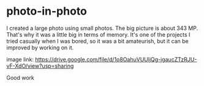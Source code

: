 # photo-in-photo
I created a large photo using small photos. The big picture is about 343 MP. That's why it was a little big in terms of memory. It's one of the projects I tried casually when I was bored, so it was a bit amateurish, but it can be improved by working on it.

image link: https://drive.google.com/file/d/1o8OahuVUUljQg-jgaucZTzRJU-vF-XdO/view?usp=sharing

Good work
